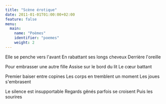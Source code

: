 ```yaml
---
title: "Scène érotique"
date: 2011-01-01T01:00:00+02:00
feature: false
menu:
  main:
    name: "Poèmes"
    identifier: "poemes"
    weight: 2
---
```


Elle se penche vers l'avant
En rabattant ses longs cheveux
Derrière l'oreille

Pour embrasser une autre fille
Assise sur le bord du lit
Le cœur battant

Premier baiser entre copines
Les corps en tremblent un moment
Les joues s'embrasent

Le silence est insupportable
Regards gênés parfois se croisent
Puis les sourires
